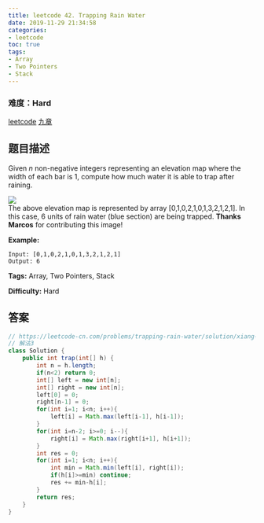 ```yaml
---
title: leetcode 42. Trapping Rain Water
date: 2019-11-29 21:34:58
categories:
- leetcode
toc: true
tags:
- Array
- Two Pointers
- Stack
---
```

### 难度：Hard

<a href="https://leetcode.com/problems/trapping-rain-water/">leetcode</a>
<a href="https://www.jiuzhang.com/solution/trapping-rain-water/">九章</a>
## 题目描述
Given _n_ non-negative integers representing an elevation map where the width
of each bar is 1, compute how much water it is able to trap after raining.

![](https://assets.leetcode.com/uploads/2018/10/22/rainwatertrap.png)  
The above elevation map is represented by array [0,1,0,2,1,0,1,3,2,1,2,1]. In
this case, 6 units of rain water (blue section) are being trapped. **Thanks
Marcos** for contributing this image!

**Example:**
        
    Input: [0,1,0,2,1,0,1,3,2,1,2,1]
    Output: 6


**Tags:** Array, Two Pointers, Stack

**Difficulty:** Hard
## 答案
<!--more-->
```java
// https://leetcode-cn.com/problems/trapping-rain-water/solution/xiang-xi-tong-su-de-si-lu-fen-xi-duo-jie-fa-by-w-8/
// 解法3
class Solution {
    public int trap(int[] h) {
        int n = h.length;
        if(n<2) return 0;
        int[] left = new int[n];
        int[] right = new int[n];
        left[0] = 0;
        right[n-1] = 0;
        for(int i=1; i<n; i++){
            left[i] = Math.max(left[i-1], h[i-1]);
        }
        for(int i=n-2; i>=0; i--){
            right[i] = Math.max(right[i+1], h[i+1]);
        }
        int res = 0;
        for(int i=1; i<n; i++){
            int min = Math.min(left[i], right[i]);
            if(h[i]>=min) continue;
            res += min-h[i];
        }
        return res;
    }
}
```
